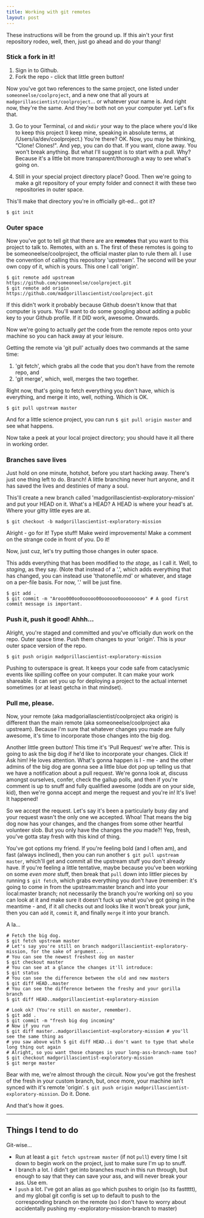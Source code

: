 ```yaml
---
title: Working with git remotes
layout: post
---
```


These instructions will be from the ground up. If this ain't your first repository rodeo, well, then, just go ahead and do your thang! 

### Stick a fork in it!
1. Sign in to Github.
2. Fork the repo - click that little green button! 

Now you've got two references to the same project, one listed under `someoneelse/coolproject`, and a new one that all yours at `madgorillascientist/coolproject`... or whatever your name is. And right now, they're the same. And they're both not on your computer yet. Let's fix that.

3. Go to your Terminal, `cd` and `mkdir` your way to the place where you'd like to keep this project (I keep mine, speaking in absolute terms, at /Users/ia/dev/coolproject.) You're there? OK. Now, you may be thinking, "Clone! Clones!". And yep, you can do that. If you want, clone away. You won't break anything. But what I'll suggest is to start with a pull. Why? Because it's a little bit more transparent/thorough a way to see what's going on. 

4. Still in your special project directory place? Good. Then we're going to make a git repository of your empty folder and connect it with these two repositories in outer space. 

This'll make that directory you're in officially git-ed... got it? 

```
$ git init 
```


### Outer space
Now you've got to tell git that there are are __remotes__ that you want to this project to talk to. Remotes, with an s. The first of these remotes is going to be someoneelse/coolproject, the official master plan to rule them all. I use the convention of calling this repository 'upstream'. The second will be your own copy of it, which is yours. This one I call 'origin'.

```
$ git remote add upstream https://github.com/someoneelse/coolproject.git
$ git remote add origin https://github.com/madgorillascientist/coolproject.git
```

If this didn't work it probably because Github doesn't know that that computer is yours. You'll want to do some googling about adding a public key to your Github profile. If it DID work, awesome. Onwards. 

Now we're going to actually _get_ the code from the remote repos onto your machine so you can hack away at your leisure. 

Getting the remote via 'git pull' actually does two commands at the same time: 

1. 'git fetch', which grabs all the code that you don't have from the remote repo, and 
2. 'git merge', which, well, merges the two together. 

Right now, that's going to fetch everything you don't have, which is everything, and merge it into, well, nothing. Which is OK.  

```
$ git pull upstream master
```

And for a little science project, you can run `$ git pull origin master` and see what happens.

Now take a peek at your local project directory; you should have it all there in working order. 

### Branches save lives

Just hold on one minute, hotshot, before you start hacking away. There's just one thing left to do. Branch! A little branching never hurt anyone, and it has saved the lives and destinies of many a soul. 

This'll create a new branch called 'madgorillascientist-exploratory-mission' and put your HEAD on it. What's a HEAD? A HEAD is where your head's at. Where your gitty little eyes are at. 

```
$ git checkout -b madgorillascientist-exploratory-mission
```

Alright - go for it! Type stuff! Make weird improvements! Make a comment on the strange code in front of you. Do it! 

Now, just cuz, let's try putting those changes in outer space. 

This adds everything that has been modified to _the stage_, as I call it. Well, to _staging_, as they say. (Note that instead of a '.', which adds everything that has changed, you can instead use 'thatonefile.md' or whatever, and stage on a per-file basis. For now, '.' will be just fine. 

```
$ git add . 
$ git commit -m "Arooo000oo0ooooo00oooooo0ooooooooo" # A good first commit message is important.  
```


### Push it, push it good! Ahhh...

Alright, you're staged and committed and you've officially dun work on the repo. Outer space time. Push them changes to your 'origin'. This is _your_ outer space version of the repo.

```
$ git push origin madgorillascientist-exploratory-mission
```

Pushing to outerspace is great. It keeps your code safe from cataclysmic events like spilling coffee on your computer. It can make your work shareable. It can set you up for deploying a project to the actual internet sometimes (or at least getcha in that mindset). 

### Pull me, please.
Now, your remote (aka madgoriallascientist/coolproject aka origin) is different than the main remote (aka someoneelse/coolproject aka upstream). Because I'm sure that whatever changes you made are fully awesome, it's time to incorporate those changes into the big dog. 

Another little green button! This time it's 'Pull Request' we're after. This is going to ask the big dog if he'd like to incorporate your changes. Click it! Ask him! He loves attention. What's gonna happen is I - me - and the other admins of the big dog are gonna see a little blue dot pop up telling us that we have a notification about a pull request. We're gonna look at, discuss amongst ourselves, confer, check the gallup polls, and then if you're comment is up to snuff and fully qualified awesome (odds are on your side, kid), then we're gonna accept and merge the request and you're in! It's live! It happened! 

So we accept the request. Let's say it's been a particularly busy day and your request wasn't the only one we accepted. Whoa! That means the big dog now has your changes, and the changes from some other heartful volunteer slob. But you only have the changes the _you_ made?! Yep, fresh, you've gotta stay fresh with this kind of thing. 

You've got options my friend. If you're feeling bold (and I often am), and fast (always inclined), then you can run another `$ git pull upstream master`, which'll get and commit all the upstream stuff you don't already have. If you're feeling a little tentative, maybe because you've been working on some _even more_ stuff, then break that `pull` down into littler pieces by running `$ git fetch`, which grabs everything you don't have (remember: it's going to come in from the upstream:master branch and into your local:master branch; not necessarily the branch you're working on) so you can look at it and make sure it doesn't fuck up what you've got going in the meantime - and, if it all checks out and looks like it won't break your junk, then you can `add` it, `commit` it, and finally `merge` it into your branch.  

A la...

```
# Fetch the big dog.
$ git fetch upstream master
# Let's say you're still on branch madgorillascientist-exploratory-mission, for the sake of argument...
# You can see the newest freshest dog on master
$ git checkout master
# You can see at a glance the changes it'll introduce:
$ git status
# You can see the difference between the old and new masters 
$ git diff HEAD..master
# You can see the difference between the freshy and your gorilla branch
$ git diff HEAD..madgorillascientist-exploratory-mission

# Look ok? (You're still on master, remember).
$ git add .
$ git commit -m "fresh big dog incoming"
# Now if you run 
$ git diff master..madgorillascientist-exploratory-mission # you'll see the same thing as 
# you saw above with $ git diff HEAD..i don't want to type that whole long thing out again
# Alright, so you want those changes in your long-ass-branch-name too?
$ git checkout madgorillascientist-exploratory-mission
$ git merge master
```

Bear with me, we're almost through the circuit. Now you've got the freshest of the fresh in your custom branch, but, once more, your machine isn't synced with it's remote 'origin'. `$ git push origin madgorillascientist-exploratory-mission`. Do it. Done. 

And that's how it goes. 

----

## Things I tend to do
Git-wise...

- Run at least a `git fetch upstream master` (if not `pull`) every time I sit down to begin work on the project, just to make sure I'm up to snuff. 
- I branch a lot. I didn't get into branches much in this run through, but enough to say that they can save your ass, and will never break your ass. Use em. 
- I `push` a lot. I've got an alias as `gpo` which pushes to origin (so its fasttttt), and my global git config is set up to default to push to the corresponding branch on the remote (so I don't have to worry about accidentally pushing my -exploratory-mission-branch to master)